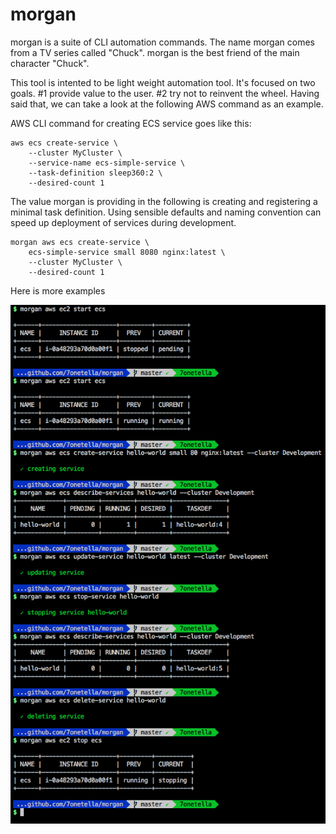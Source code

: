 # morgan
morgan is a suite of CLI automation commands. The name morgan comes from a TV series called "Chuck". morgan is the best friend of the main character "Chuck".

This tool is intented to be light weight automation tool. It's focused on two goals. #1 provide value to the user. #2 try not to reinvent the wheel. Having said that, we can take a look at the following AWS command as an example.

AWS CLI command for creating ECS service goes like this:
```
aws ecs create-service \
    --cluster MyCluster \
    --service-name ecs-simple-service \
    --task-definition sleep360:2 \
    --desired-count 1
```

The value morgan is providing in the following is creating and registering a minimal task definition. Using sensible defaults and naming convention can speed up deployment of services during development. 
```
morgan aws ecs create-service \
    ecs-simple-service small 8080 nginx:latest \    
    --cluster MyCluster \
    --desired-count 1
```

Here is more examples

![ECS Opearation](/asset/ecs-crud.png)